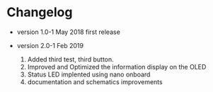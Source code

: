 # Changelog

* version 1.0-1 May 2018 
	first release

* version 2.0-1 Feb 2019
 	1. Added third test, third button.
	2. Improved and Optimized the information display on the OLED 
	3. Status LED implented using nano onboard
	4. documentation and schematics improvements
